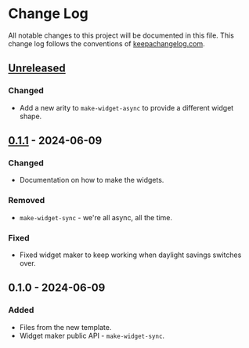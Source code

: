 # Change Log
All notable changes to this project will be documented in this file. This change log follows the conventions of [keepachangelog.com](http://keepachangelog.com/).

## [Unreleased]
### Changed
- Add a new arity to `make-widget-async` to provide a different widget shape.

## [0.1.1] - 2024-06-09
### Changed
- Documentation on how to make the widgets.

### Removed
- `make-widget-sync` - we're all async, all the time.

### Fixed
- Fixed widget maker to keep working when daylight savings switches over.

## 0.1.0 - 2024-06-09
### Added
- Files from the new template.
- Widget maker public API - `make-widget-sync`.

[Unreleased]: https://sourcehost.site/your-name/clj-scheduler/compare/0.1.1...HEAD
[0.1.1]: https://sourcehost.site/your-name/clj-scheduler/compare/0.1.0...0.1.1
